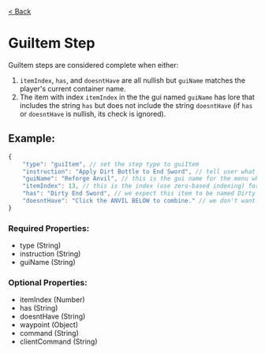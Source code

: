 [< Back](https://github.com/LilFroggy/BingoHelper-Guide-Creation-Process/blob/master/README.md#step-types)
# GuiItem Step
GuiItem steps are considered complete when either:
1. ``itemIndex``, ``has``, and ``doesntHave`` are all nullish but ``guiName`` matches the player's current container name.
2. The item with index ``itemIndex`` in the the gui named ``guiName`` has lore that includes the string ``has`` but does not include the string ``doesntHave`` (if ``has`` or ``doesntHave`` is nullish, its check is ignored).

## Example:
```js
{
    "type": "guiItem", // set the step type to guiItem
    "instruction": "Apply Dirt Bottle to End Sword", // tell user what to do
    "guiName": "Reforge Anvil", // this is the gui name for the menu where you apply reforge stones
    "itemIndex": 13, // this is the index (use zero-based indexing) for the slot where the result of the two inputs is shown 
    "has": "Dirty End Sword", // we expect this item to be named Dirty End Sword (item name is part of the lore)
    "doesntHave": "Click the ANVIL BELOW to combine." // we don't want the item to say this because if it does, we haven't combined the items yet
}
```
### Required Properties:
- type (String)
- instruction (String)
- guiName (String)

### Optional Properties:
- itemIndex (Number)
- has (String)
- doesntHave (String)
- waypoint (Object)
- command (String)
- clientCommand (String)
